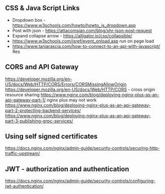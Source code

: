 ## CSS & Java Script Links
* Dropdown box - https://www.w3schools.com/howto/howto_js_dropdown.asp
* Post with json - https://attacomsian.com/blog/xhr-json-post-request
* Expand collapse arrow - https://alligator.io/css/collapsible/ 
* https://www.w3schools.com/jsref/event_onload.asp run on page load
* https://www.taniarascia.com/how-to-connect-to-an-api-with-javascript/ Res

## CORS and API Gateway
https://developer.mozilla.org/en-US/docs/Web/HTTP/CORS/Errors/CORSMissingAllowOrigin
https://developer.mozilla.org/en-US/docs/Web/HTTP/CORS - cross origin resource sharing
https://www.nginx.com/blog/deploying-nginx-plus-as-an-api-gateway-part-1/ nginx plus may not work
https://www.nginx.com/blog/deploying-nginx-plus-as-an-api-gateway-part-2-protecting-backend-services/
https://www.nginx.com/blog/deploying-nginx-plus-as-an-api-gateway-part-3-publishing-grpc-services/

## Using self signed certificates
https://docs.nginx.com/nginx/admin-guide/security-controls/securing-http-traffic-upstream/

## JWT - authorization and authentication
https://docs.nginx.com/nginx/admin-guide/security-controls/configuring-jwt-authentication/
